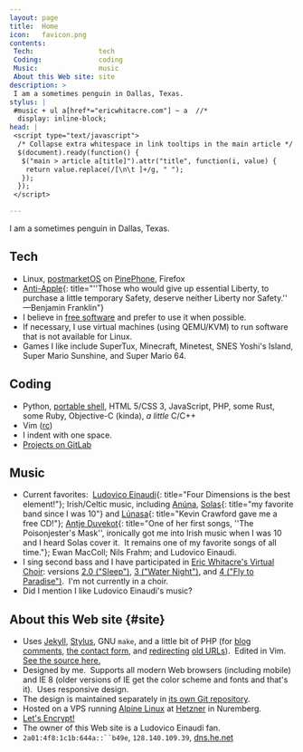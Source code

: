 ```yaml
---
layout: page
title:  Home
icon:   favicon.png
contents:
 Tech:                tech
 Coding:              coding
 Music:               music
 About this Web site: site
description: >
 I am a sometimes penguin in Dallas, Texas.
stylus: |
 #music + ul a[href*="ericwhitacre.com"] ~ a  //*
  display: inline-block;
head: |
 <script type="text/javascript">
  /* Collapse extra whitespace in link tooltips in the main article */
  $(document).ready(function() {
   $("main > article a[title]").attr("title", function(i, value) {
    return value.replace(/[\n\t ]+/g, " ");
   });
  });
 </script>

---
```


I am a sometimes penguin in Dallas, Texas.


## Tech

* Linux, [postmarketOS](https://postmarketos.org/) on
  [PinePhone](https://www.pine64.org/pinephone/), Firefox
* [Anti-Apple](https://en.wikipedia.org/wiki/Criticism_of_Apple){:
   title="''Those who would give up essential Liberty, to purchase a little
          temporary Safety, deserve neither Liberty nor Safety.''
                                                    —Benjamin Franklin"}
* I believe in [free software](https://en.wikipedia.org/wiki/Free_software)
  and prefer to use it when possible.
* If necessary, I use virtual machines (using QEMU/KVM) to run software that
  is not available for Linux.
* Games I like include SuperTux, Minecraft, Minetest, SNES Yoshi's Island,
  Super Mario Sunshine, and Super Mario 64.


## Coding

* Python, [portable shell][], HTML 5/CSS 3, JavaScript, PHP, some Rust,
  some Ruby, Objective-C (kinda), *a little* C/C++
* Vim ([rc](https://s.zeid.me/vimrc))
* I indent with one space.
* [Projects on GitLab](https://code.s.zeid.me/)

[portable shell]: https://www.gnu.org/software/autoconf/manual/html_node/Portable-Shell.html


## Music

* Current favorites: 
  [Ludovico Einaudi][]{: title="Four Dimensions is the best element!"};
  Irish/Celtic music, including
  [Anúna][],
  [Solas][]{: title="my favorite band since I was 10"}
  and [Lúnasa][]{: title="Kevin Crawford gave me a free CD!"};
  [Antje Duvekot][Antje]{:
   title="One of her first songs, ''The Poisonjester's Mask'', ironically got me
          into Irish music when I was 10 and I heard Solas cover it.  It remains
          one of my favorite songs of all time."};
  Ewan MacColl; Nils Frahm; and Ludovico Einaudi.
* I sing second bass and I have participated in [Eric Whitacre's Virtual Choir][EWVC]:
  versions [2.0 ("Sleep")][VC2], [3 ("Water Night")][VC3], and
  [4 ("Fly to Paradise")][VC4].  I'm not currently in a choir.
* Did I mention I like Ludovico Einaudi's music?

[Ludovico Einaudi]: https://www.youtube.com/watch?v=caxZFKKcyGU "Four Dimensions"
[Anúna]:            https://www.anuna.ie/
[Solas]:            https://en.wikipedia.org/wiki/Solas_(group)
[Lúnasa]:           https://www.lunasamusic.com/
[Antje]:            https://antjeduvekot.com/
[EWVC]:             https://ericwhitacre.com/the-virtual-choir
[VC2]:              https://www.youtube.com/watch?v=6WhWDCw3Mng
[VC3]:              https://www.youtube.com/watch?v=V3rRaL-Czxw
[VC4]:              https://www.youtube.com/watch?v=Y8oDnUga0JU


## About this Web site {#site}

* Uses [Jekyll](https://github.com/jekyll/jekyll),
  [Stylus](https://learnboost.github.io/stylus/),
  GNU `make`, and a little bit of PHP (for
  [blog comments](https://code.s.zeid.me/freecomment),
  [the contact form](https://code.s.zeid.me/site/src/main/contact/), and
  [redirecting](https://code.s.zeid.me/site-design/src/main/static/redirect.php)
  [old URLs](https://code.s.zeid.me/site/src/main/_redirects)).  Edited in Vim. 
  [See the source here.](https://code.s.zeid.me/site/src)
* Designed by me.  Supports all modern Web browsers (including mobile) and
  IE 8 (older versions of IE get the color scheme and fonts and that's it). 
  Uses responsive design.
* The design is maintained separately in
  [its own Git repository](https://code.s.zeid.me/site-design).
* Hosted on a VPS running [Alpine Linux](https://alpinelinux.org/) at
  [Hetzner](https://www.hetzner.com/cloud) in Nuremberg.
* [Let's Encrypt!](https://letsencrypt.org/)
* The owner of this Web site is a Ludovico Einaudi fan.
* `2a01:4f8:1c1b:644a::``b49e`, `128.140.109.39`, [dns.he.net](https://dns.he.net/)

